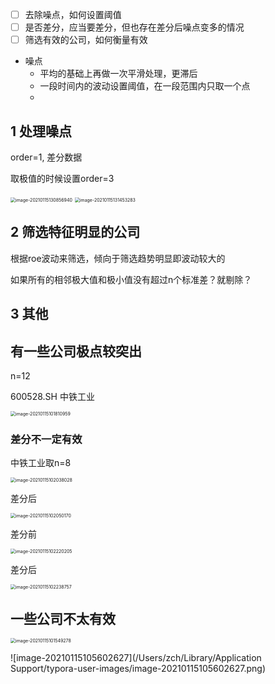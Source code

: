 - [ ] 去除噪点，如何设置阈值
- [ ] 是否差分，应当要差分，但也存在差分后噪点变多的情况
- [ ] 筛选有效的公司，如何衡量有效

- 噪点
    - 平均的基础上再做一次平滑处理，更滞后
    - 一段时间内的波动设置阈值，在一段范围内只取一个点
    - 



## 1 处理噪点

order=1, 差分数据

取极值的时候设置order=3

<img src="/Users/zch/Library/Application Support/typora-user-images/image-20210115130856940.png" alt="image-20210115130856940" style="zoom:50%;" />

<img src="/Users/zch/Library/Application Support/typora-user-images/image-20210115131453283.png" alt="image-20210115131453283" style="zoom:50%;" />



## 2 筛选特征明显的公司

根据roe波动来筛选，倾向于筛选趋势明显即波动较大的

如果所有的相邻极大值和极小值没有超过n个标准差？就剔除？





















## 3  其他

## 有一些公司极点较突出

n=12

600528.SH 中铁工业

<img src="/Users/zch/Library/Application Support/typora-user-images/image-20210115101810959.png" alt="image-20210115101810959" style="zoom:50%;" />

### 差分不一定有效

中铁工业取n=8

<img src="/Users/zch/Library/Application Support/typora-user-images/image-20210115102038028.png" alt="image-20210115102038028" style="zoom:50%;" />

差分后

<img src="/Users/zch/Library/Application Support/typora-user-images/image-20210115102050170.png" alt="image-20210115102050170" style="zoom:50%;" />





差分前

<img src="/Users/zch/Library/Application Support/typora-user-images/image-20210115102220205.png" alt="image-20210115102220205" style="zoom:50%;" />

差分后

<img src="/Users/zch/Library/Application Support/typora-user-images/image-20210115102238757.png" alt="image-20210115102238757" style="zoom:50%;" />





## 一些公司不太有效

<img src="/Users/zch/Library/Application Support/typora-user-images/image-20210115101549278.png" alt="image-20210115101549278" style="zoom:50%;" />

![image-20210115105602627](/Users/zch/Library/Application Support/typora-user-images/image-20210115105602627.png)

